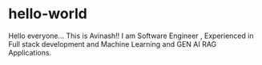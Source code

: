 # hello-world

Hello everyone...
This is Avinash!!
I am Software Engineer , Experienced in Full stack development and Machine Learning and GEN AI RAG Applications.
